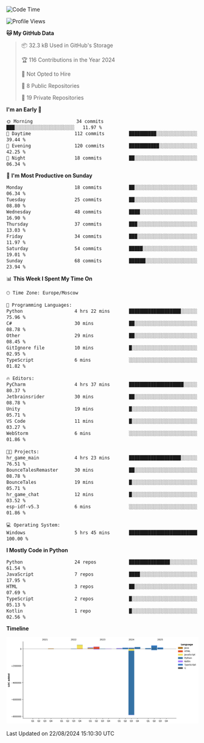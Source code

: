 <!--START_SECTION:waka-->
![Code Time](http://img.shields.io/badge/Code%20Time-468%20hrs%2048%20mins-blue)

![Profile Views](http://img.shields.io/badge/Profile%20Views-8-blue)

**🐱 My GitHub Data** 

> 📦 32.3 kB Used in GitHub's Storage 
 > 
> 🏆 116 Contributions in the Year 2024
 > 
> 🚫 Not Opted to Hire
 > 
> 📜 8 Public Repositories 
 > 
> 🔑 19 Private Repositories 
 > 
**I'm an Early 🐤** 

```text
🌞 Morning                34 commits          ███░░░░░░░░░░░░░░░░░░░░░░   11.97 % 
🌆 Daytime                112 commits         ██████████░░░░░░░░░░░░░░░   39.44 % 
🌃 Evening                120 commits         ███████████░░░░░░░░░░░░░░   42.25 % 
🌙 Night                  18 commits          ██░░░░░░░░░░░░░░░░░░░░░░░   06.34 % 
```
📅 **I'm Most Productive on Sunday** 

```text
Monday                   18 commits          ██░░░░░░░░░░░░░░░░░░░░░░░   06.34 % 
Tuesday                  25 commits          ██░░░░░░░░░░░░░░░░░░░░░░░   08.80 % 
Wednesday                48 commits          ████░░░░░░░░░░░░░░░░░░░░░   16.90 % 
Thursday                 37 commits          ███░░░░░░░░░░░░░░░░░░░░░░   13.03 % 
Friday                   34 commits          ███░░░░░░░░░░░░░░░░░░░░░░   11.97 % 
Saturday                 54 commits          █████░░░░░░░░░░░░░░░░░░░░   19.01 % 
Sunday                   68 commits          ██████░░░░░░░░░░░░░░░░░░░   23.94 % 
```


📊 **This Week I Spent My Time On** 

```text
🕑︎ Time Zone: Europe/Moscow

💬 Programming Languages: 
Python                   4 hrs 22 mins       ███████████████████░░░░░░   75.96 % 
C#                       30 mins             ██░░░░░░░░░░░░░░░░░░░░░░░   08.78 % 
Other                    29 mins             ██░░░░░░░░░░░░░░░░░░░░░░░   08.45 % 
GitIgnore file           10 mins             █░░░░░░░░░░░░░░░░░░░░░░░░   02.95 % 
TypeScript               6 mins              ░░░░░░░░░░░░░░░░░░░░░░░░░   01.82 % 

🔥 Editors: 
PyCharm                  4 hrs 37 mins       ████████████████████░░░░░   80.37 % 
Jetbrainsrider           30 mins             ██░░░░░░░░░░░░░░░░░░░░░░░   08.78 % 
Unity                    19 mins             █░░░░░░░░░░░░░░░░░░░░░░░░   05.71 % 
VS Code                  11 mins             █░░░░░░░░░░░░░░░░░░░░░░░░   03.27 % 
WebStorm                 6 mins              ░░░░░░░░░░░░░░░░░░░░░░░░░   01.86 % 

🐱‍💻 Projects: 
hr_game_main             4 hrs 23 mins       ███████████████████░░░░░░   76.51 % 
BounceTalesRemaster      30 mins             ██░░░░░░░░░░░░░░░░░░░░░░░   08.78 % 
BounceTales              19 mins             █░░░░░░░░░░░░░░░░░░░░░░░░   05.71 % 
hr_game_chat             12 mins             █░░░░░░░░░░░░░░░░░░░░░░░░   03.52 % 
esp-idf-v5.3             6 mins              ░░░░░░░░░░░░░░░░░░░░░░░░░   01.86 % 

💻 Operating System: 
Windows                  5 hrs 45 mins       █████████████████████████   100.00 % 
```

**I Mostly Code in Python** 

```text
Python                   24 repos            ███████████████░░░░░░░░░░   61.54 % 
JavaScript               7 repos             ████░░░░░░░░░░░░░░░░░░░░░   17.95 % 
HTML                     3 repos             ██░░░░░░░░░░░░░░░░░░░░░░░   07.69 % 
TypeScript               2 repos             █░░░░░░░░░░░░░░░░░░░░░░░░   05.13 % 
Kotlin                   1 repo              █░░░░░░░░░░░░░░░░░░░░░░░░   02.56 % 
```



**Timeline**

![Lines of Code chart](https://raw.githubusercontent.com/adlemx/adlemx/main/assets/bar_graph.png)


 Last Updated on 22/08/2024 15:10:30 UTC
<!--END_SECTION:waka-->
